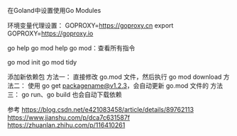 在Goland中设置使用Go Modules

环境变量代理设置：
GOPROXY=https://goproxy.cn
export GOPROXY=https://goproxy.io


go help
go mod help
go mod：查看所有指令




go mod init 
go mod tidy



添加新依赖包
方法一：
直接修改 go.mod 文件，然后执行 go mod download
方法二：
使用 go get packagename@v1.2.3，会自动更新 go.mod 文件的
方法三：
go run、go build 也会自动下载依赖




参考
https://blog.csdn.net/e421083458/article/details/89762113
https://www.jianshu.com/p/dca7c631587f
https://zhuanlan.zhihu.com/p/116410261




